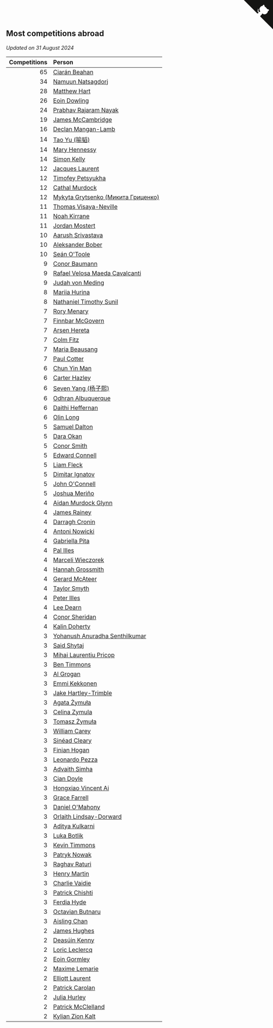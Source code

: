 ## Most competitions abroad

*Updated on 31 August 2024*

| Competitions | Person |
| ---: | :--- |
| 65 | [Ciarán Beahan](https://www.worldcubeassociation.org/persons/2012BEAH01) |
| 34 | [Namuun Natsagdorj](https://www.worldcubeassociation.org/persons/2019NATS02) |
| 28 | [Matthew Hart](https://www.worldcubeassociation.org/persons/2019HART11) |
| 26 | [Eoin Dowling](https://www.worldcubeassociation.org/persons/2017DOWL01) |
| 24 | [Prabhav Rajaram Nayak](https://www.worldcubeassociation.org/persons/2019NAYA01) |
| 19 | [James McCambridge](https://www.worldcubeassociation.org/persons/2019MCCA09) |
| 16 | [Declan Mangan-Lamb](https://www.worldcubeassociation.org/persons/2023MANG02) |
| 14 | [Tao Yu (喻韬)](https://www.worldcubeassociation.org/persons/2012YUTA01) |
| 14 | [Mary Hennessy](https://www.worldcubeassociation.org/persons/2015HENN02) |
| 14 | [Simon Kelly](https://www.worldcubeassociation.org/persons/2017KELL08) |
| 12 | [Jacques Laurent](https://www.worldcubeassociation.org/persons/2022LAUR10) |
| 12 | [Timofey Petsyukha](https://www.worldcubeassociation.org/persons/2022PETS02) |
| 12 | [Cathal Murdock](https://www.worldcubeassociation.org/persons/2022MURD01) |
| 12 | [Mykyta Grytsenko (Микита Гриценко)](https://www.worldcubeassociation.org/persons/2018GRYT01) |
| 11 | [Thomas Visaya-Neville](https://www.worldcubeassociation.org/persons/2014VISA01) |
| 11 | [Noah Kirrane](https://www.worldcubeassociation.org/persons/2022KIRR02) |
| 11 | [Jordan Mostert](https://www.worldcubeassociation.org/persons/2023MOST01) |
| 10 | [Aarush Srivastava](https://www.worldcubeassociation.org/persons/2021SRIV01) |
| 10 | [Aleksander Bober](https://www.worldcubeassociation.org/persons/2022BOBE02) |
| 10 | [Seán O'Toole](https://www.worldcubeassociation.org/persons/2017OTOO03) |
| 9 | [Conor Baumann](https://www.worldcubeassociation.org/persons/2009BAUM01) |
| 9 | [Rafael Velosa Maeda Cavalcanti](https://www.worldcubeassociation.org/persons/2023CAVA03) |
| 9 | [Judah von Meding](https://www.worldcubeassociation.org/persons/2022MEDI02) |
| 8 | [Mariia Hurina](https://www.worldcubeassociation.org/persons/2023HURI01) |
| 8 | [Nathaniel Timothy Sunil](https://www.worldcubeassociation.org/persons/2022SUNI01) |
| 7 | [Rory Menary](https://www.worldcubeassociation.org/persons/2022MENA01) |
| 7 | [Finnbar McGovern](https://www.worldcubeassociation.org/persons/2022GOVE02) |
| 7 | [Arsen Hereta](https://www.worldcubeassociation.org/persons/2023HERE01) |
| 7 | [Colm Fitz](https://www.worldcubeassociation.org/persons/2017FITZ01) |
| 7 | [Maria Beausang](https://www.worldcubeassociation.org/persons/2016BEAU03) |
| 7 | [Paul Cotter](https://www.worldcubeassociation.org/persons/2022COTT06) |
| 6 | [Chun Yin Man](https://www.worldcubeassociation.org/persons/2023MANC03) |
| 6 | [Carter Hazley](https://www.worldcubeassociation.org/persons/2022HAZL01) |
| 6 | [Seven Yang (杨子熙)](https://www.worldcubeassociation.org/persons/2022YANG21) |
| 6 | [Odhran Albuquerque](https://www.worldcubeassociation.org/persons/2023ALBU01) |
| 6 | [Daithi Heffernan](https://www.worldcubeassociation.org/persons/2018HEFF01) |
| 6 | [Olin Long](https://www.worldcubeassociation.org/persons/2023LONG10) |
| 5 | [Samuel Dalton](https://www.worldcubeassociation.org/persons/2017DALT01) |
| 5 | [Dara Okan](https://www.worldcubeassociation.org/persons/2023OKAN02) |
| 5 | [Conor Smith](https://www.worldcubeassociation.org/persons/2018SMIT37) |
| 5 | [Edward Connell](https://www.worldcubeassociation.org/persons/2018CONN04) |
| 5 | [Liam Fleck](https://www.worldcubeassociation.org/persons/2023FLEC01) |
| 5 | [Dimitar Ignatov](https://www.worldcubeassociation.org/persons/2023IGNA05) |
| 5 | [John O'Connell](https://www.worldcubeassociation.org/persons/2015OCON03) |
| 5 | [Joshua Meriño](https://www.worldcubeassociation.org/persons/2014MERI01) |
| 4 | [Aidan Murdock Glynn](https://www.worldcubeassociation.org/persons/2022GLYN02) |
| 4 | [James Rainey](https://www.worldcubeassociation.org/persons/2023RAIN01) |
| 4 | [Darragh Cronin](https://www.worldcubeassociation.org/persons/2022CRON01) |
| 4 | [Antoni Nowicki](https://www.worldcubeassociation.org/persons/2023NOWI02) |
| 4 | [Gabriella Pita](https://www.worldcubeassociation.org/persons/2022PITA01) |
| 4 | [Pal Illes](https://www.worldcubeassociation.org/persons/2022ILLE01) |
| 4 | [Marceli Wieczorek](https://www.worldcubeassociation.org/persons/2022WIEC03) |
| 4 | [Hannah Grossmith](https://www.worldcubeassociation.org/persons/2022GROS04) |
| 4 | [Gerard McAteer](https://www.worldcubeassociation.org/persons/2016MCAT01) |
| 4 | [Taylor Smyth](https://www.worldcubeassociation.org/persons/2019SMYT02) |
| 4 | [Peter Illes](https://www.worldcubeassociation.org/persons/2022ILLE02) |
| 4 | [Lee Dearn](https://www.worldcubeassociation.org/persons/2013DEAR01) |
| 4 | [Conor Sheridan](https://www.worldcubeassociation.org/persons/2012SHER01) |
| 4 | [Kalin Doherty](https://www.worldcubeassociation.org/persons/2021DOHE02) |
| 3 | [Yohanush Anuradha Senthilkumar](https://www.worldcubeassociation.org/persons/2023SENT07) |
| 3 | [Said Shytaj](https://www.worldcubeassociation.org/persons/2023SHYT01) |
| 3 | [Mihai Laurentiu Pricop](https://www.worldcubeassociation.org/persons/2019PRIC05) |
| 3 | [Ben Timmons](https://www.worldcubeassociation.org/persons/2017TIMM01) |
| 3 | [Al Grogan](https://www.worldcubeassociation.org/persons/2018GROG01) |
| 3 | [Emmi Kekkonen](https://www.worldcubeassociation.org/persons/2018KEKK01) |
| 3 | [Jake Hartley-Trimble](https://www.worldcubeassociation.org/persons/2023HART19) |
| 3 | [Agata Żymuła](https://www.worldcubeassociation.org/persons/2018ZYMU01) |
| 3 | [Celina Zymula](https://www.worldcubeassociation.org/persons/2018ZYMU02) |
| 3 | [Tomasz Żymuła](https://www.worldcubeassociation.org/persons/2018ZYMU03) |
| 3 | [William Carey](https://www.worldcubeassociation.org/persons/2019CARE02) |
| 3 | [Sinéad Cleary](https://www.worldcubeassociation.org/persons/2019CLEA04) |
| 3 | [Finian Hogan](https://www.worldcubeassociation.org/persons/2022HOGA01) |
| 3 | [Leonardo Pezza](https://www.worldcubeassociation.org/persons/2024PEZZ01) |
| 3 | [Advaith Simha](https://www.worldcubeassociation.org/persons/2023SIMH02) |
| 3 | [Cian Doyle](https://www.worldcubeassociation.org/persons/2022DOYL02) |
| 3 | [Hongxiao Vincent Ai](https://www.worldcubeassociation.org/persons/2023AIHO01) |
| 3 | [Grace Farrell](https://www.worldcubeassociation.org/persons/2009FARR01) |
| 3 | [Daniel O'Mahony](https://www.worldcubeassociation.org/persons/2009OMAH01) |
| 3 | [Orlaith Lindsay-Dorward](https://www.worldcubeassociation.org/persons/2022LIND05) |
| 3 | [Aditya Kulkarni](https://www.worldcubeassociation.org/persons/2022KULK10) |
| 3 | [Luka Botlik](https://www.worldcubeassociation.org/persons/2023BOTL01) |
| 3 | [Kevin Timmons](https://www.worldcubeassociation.org/persons/2019TIMM01) |
| 3 | [Patryk Nowak](https://www.worldcubeassociation.org/persons/2023NOWA05) |
| 3 | [Raghav Raturi](https://www.worldcubeassociation.org/persons/2024RATU01) |
| 3 | [Henry Martin](https://www.worldcubeassociation.org/persons/2024MART15) |
| 3 | [Charlie Vaidie](https://www.worldcubeassociation.org/persons/2021VAID01) |
| 3 | [Patrick Chishti](https://www.worldcubeassociation.org/persons/2023CHIS01) |
| 3 | [Ferdia Hyde](https://www.worldcubeassociation.org/persons/2016HYDE01) |
| 3 | [Octavian Butnaru](https://www.worldcubeassociation.org/persons/2022BUTN01) |
| 3 | [Aisling Chan](https://www.worldcubeassociation.org/persons/2014CHAN05) |
| 2 | [James Hughes](https://www.worldcubeassociation.org/persons/2022HUGH08) |
| 2 | [Deasúin Kenny](https://www.worldcubeassociation.org/persons/2022KENN12) |
| 2 | [Loric Leclercq](https://www.worldcubeassociation.org/persons/2022LECL03) |
| 2 | [Eoin Gormley](https://www.worldcubeassociation.org/persons/2017GORM02) |
| 2 | [Maxime Lemarie](https://www.worldcubeassociation.org/persons/2022LEMA03) |
| 2 | [Elliott Laurent](https://www.worldcubeassociation.org/persons/2022LAUR09) |
| 2 | [Patrick Carolan](https://www.worldcubeassociation.org/persons/2017CARO04) |
| 2 | [Julia Hurley](https://www.worldcubeassociation.org/persons/2022HURL02) |
| 2 | [Patrick McClelland](https://www.worldcubeassociation.org/persons/2022MCCL01) |
| 2 | [Kylian Zion Kalt](https://www.worldcubeassociation.org/persons/2022KALT01) |


<a href="https://github.com/simonkellly/wca_statistics_ireland" class="github-corner" aria-label="View source on Github"><svg width="80" height="80" viewBox="0 0 250 250" style="fill:#151513; color:#fff; position: absolute; top: 0; border: 0; right: 0;" aria-hidden="true"><path d="M0,0 L115,115 L130,115 L142,142 L250,250 L250,0 Z"></path><path d="M128.3,109.0 C113.8,99.7 119.0,89.6 119.0,89.6 C122.0,82.7 120.5,78.6 120.5,78.6 C119.2,72.0 123.4,76.3 123.4,76.3 C127.3,80.9 125.5,87.3 125.5,87.3 C122.9,97.6 130.6,101.9 134.4,103.2" fill="currentColor" style="transform-origin: 130px 106px;" class="octo-arm"></path><path d="M115.0,115.0 C114.9,115.1 118.7,116.5 119.8,115.4 L133.7,101.6 C136.9,99.2 139.9,98.4 142.2,98.6 C133.8,88.0 127.5,74.4 143.8,58.0 C148.5,53.4 154.0,51.2 159.7,51.0 C160.3,49.4 163.2,43.6 171.4,40.1 C171.4,40.1 176.1,42.5 178.8,56.2 C183.1,58.6 187.2,61.8 190.9,65.4 C194.5,69.0 197.7,73.2 200.1,77.6 C213.8,80.2 216.3,84.9 216.3,84.9 C212.7,93.1 206.9,96.0 205.4,96.6 C205.1,102.4 203.0,107.8 198.3,112.5 C181.9,128.9 168.3,122.5 157.7,114.1 C157.9,116.9 156.7,120.9 152.7,124.9 L141.0,136.5 C139.8,137.7 141.6,141.9 141.8,141.8 Z" fill="currentColor" class="octo-body"></path></svg></a><style>.github-corner:hover .octo-arm{animation:octocat-wave 560ms ease-in-out}@keyframes octocat-wave{0%,100%{transform:rotate(0)}20%,60%{transform:rotate(-25deg)}40%,80%{transform:rotate(10deg)}}@media (max-width:500px){.github-corner:hover .octo-arm{animation:none}.github-corner .octo-arm{animation:octocat-wave 560ms ease-in-out}}</style>
